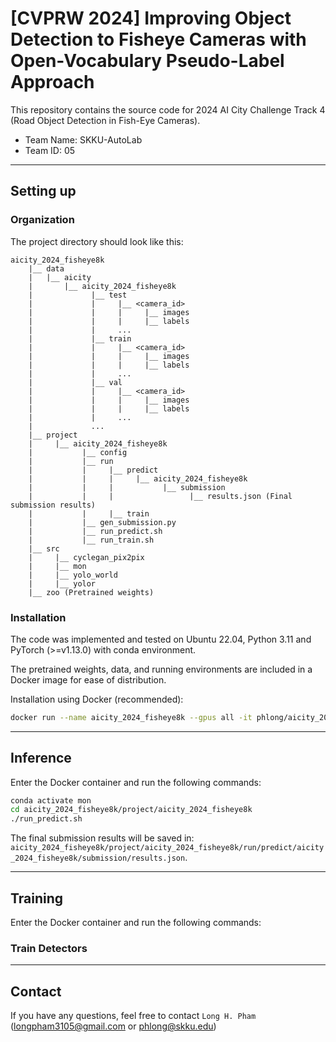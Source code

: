 # [CVPRW 2024] Improving Object Detection to Fisheye Cameras with Open-Vocabulary Pseudo-Label Approach

This repository contains the source code for 2024 AI City Challenge Track 4 (Road Object Detection in Fish-Eye Cameras).

- Team Name: SKKU-AutoLab 
- Team ID: 05

___

## Setting up

### Organization
The project directory should look like this:
```
aicity_2024_fisheye8k
    |__ data
    |   |__ aicity
    |       |__ aicity_2024_fisheye8k
    |             |__ test
    |             |     |__ <camera_id>
    |             |     |     |__ images
    |             |     |     |__ labels
    |             |     ...
    |             |__ train
    |             |     |__ <camera_id>
    |             |     |     |__ images
    |             |     |     |__ labels
    |             |     ...
    |             |__ val
    |             |     |__ <camera_id>
    |             |     |     |__ images
    |             |     |     |__ labels
    |             |     ...
    |             ...  
    |__ project
    |     |__ aicity_2024_fisheye8k
    |           |__ config
    |           |__ run
    |           |     |__ predict
    |           |     |     |__ aicity_2024_fisheye8k
    |           |     |           |__ submission
    |           |     |                 |__ results.json (Final submission results)
    |           |     |__ train
    |           |__ gen_submission.py
    |           |__ run_predict.sh
    |           |__ run_train.sh
    |__ src
    |     |__ cyclegan_pix2pix
    |     |__ mon
    |     |__ yolo_world
    |     |__ yolor
    |__ zoo (Pretrained weights)            
```

### Installation
The code was implemented and tested on Ubuntu 22.04, Python 3.11 and PyTorch (>=v1.13.0) with conda environment. 

The pretrained weights, data, and running environments are included in a Docker image for ease of distribution.

Installation using Docker (recommended):
```bash
docker run --name aicity_2024_fisheye8k --gpus all -it phlong/aicity_2024_fisheye8k
```

---

## Inference
Enter the Docker container and run the following commands:

```bash
conda activate mon
cd aicity_2024_fisheye8k/project/aicity_2024_fisheye8k
./run_predict.sh
```

The final submission results will be saved in: `aicity_2024_fisheye8k/project/aicity_2024_fisheye8k/run/predict/aicity_2024_fisheye8k/submission/results.json`.

---

## Training
Enter the Docker container and run the following commands:

### Train Detectors


---

## Contact
If you have any questions, feel free to contact `Long H. Pham`
([longpham3105@gmail.com](longpham3105@gmail.com) or [phlong@skku.edu](phlong@skku.edu))
